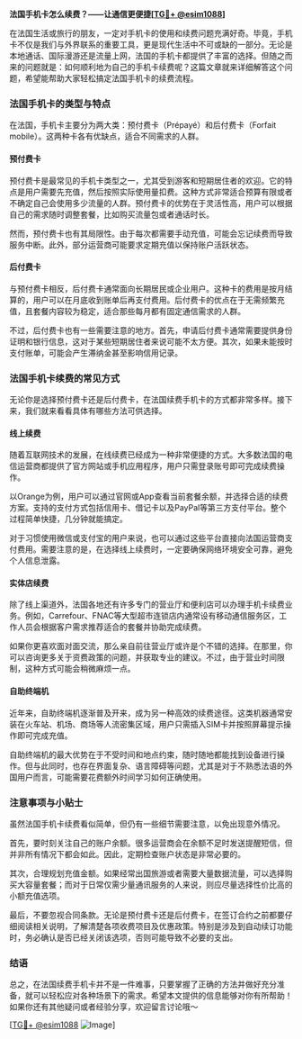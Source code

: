 **法国手机卡怎么续费？——让通信更便捷[[TG💪+ @esim1088](https://t.me/s/esim1088)]**

在法国生活或旅行的朋友，一定对手机卡的使用和续费问题充满好奇。毕竟，手机卡不仅是我们与外界联系的重要工具，更是现代生活中不可或缺的一部分。无论是本地通话、国际漫游还是流量上网，法国的手机卡都提供了丰富的选择。但随之而来的问题就是：如何顺利地为自己的手机卡续费呢？这篇文章就来详细解答这个问题，希望能帮助大家轻松搞定法国手机卡的续费流程。

### 法国手机卡的类型与特点

在法国，手机卡主要分为两大类：预付费卡（Prépayé）和后付费卡（Forfait mobile）。这两种卡各有优缺点，适合不同需求的人群。

#### 预付费卡

预付费卡是最常见的手机卡类型之一，尤其受到游客和短期居住者的欢迎。它的特点是用户需要先充值，然后按照实际使用量扣费。这种方式非常适合预算有限或者不确定自己会使用多少流量的人群。预付费卡的优势在于灵活性高，用户可以根据自己的需求随时调整套餐，比如购买流量包或者通话时长。

然而，预付费卡也有其局限性。由于每次都需要手动充值，可能会忘记续费而导致服务中断。此外，部分运营商可能要求定期充值以保持账户活跃状态。

#### 后付费卡

与预付费卡相反，后付费卡通常面向长期居民或企业用户。这种卡的费用是按月结算的，用户可以在月底收到账单后再支付费用。后付费卡的优点在于无需频繁充值，且套餐内容较为稳定，适合那些每月都有固定通信需求的人群。

不过，后付费卡也有一些需要注意的地方。首先，申请后付费卡通常需要提供身份证明和银行信息，这对于某些短期居住者来说可能不太方便。其次，如果未能按时支付账单，可能会产生滞纳金甚至影响信用记录。

### 法国手机卡续费的常见方式

无论你是选择预付费卡还是后付费卡，在法国续费手机卡的方式都非常多样。接下来，我们就来看看具体有哪些方法可供选择。

#### 线上续费

随着互联网技术的发展，在线续费已经成为一种非常便捷的方式。大多数法国的电信运营商都提供了官方网站或手机应用程序，用户只需登录账号即可完成续费操作。

以Orange为例，用户可以通过官网或App查看当前套餐余额，并选择合适的续费方案。支持的支付方式包括信用卡、借记卡以及PayPal等第三方支付平台。整个过程简单快捷，几分钟就能搞定。

对于习惯使用微信或支付宝的用户来说，也可以通过这些平台直接向法国运营商支付费用。需要注意的是，在选择线上续费时，一定要确保网络环境安全可靠，避免个人信息泄露。

#### 实体店续费

除了线上渠道外，法国各地还有许多专门的营业厅和便利店可以办理手机卡续费业务。例如，Carrefour、FNAC等大型超市连锁店内通常设有移动通信服务区，工作人员会根据客户需求推荐适合的套餐并协助完成续费。

如果你更喜欢面对面交流，那么亲自前往营业厅或许是个不错的选择。在那里，你可以咨询更多关于资费政策的问题，并获取专业的建议。不过，由于营业时间限制，这种方式可能会稍微麻烦一点。

#### 自助终端机

近年来，自助终端机逐渐普及开来，成为另一种高效的续费途径。这类机器通常安装在火车站、机场、商场等人流密集区域，用户只需插入SIM卡并按照屏幕提示操作即可完成充值。

自助终端机的最大优势在于不受时间和地点约束，随时随地都能找到设备进行操作。但与此同时，也存在界面复杂、语言障碍等问题，尤其是对于不熟悉法语的外国用户而言，可能需要花费额外时间学习如何正确使用。

### 注意事项与小贴士

虽然法国手机卡续费看似简单，但仍有一些细节需要注意，以免出现意外情况。

首先，要时刻关注自己的账户余额。很多运营商会在余额不足时发送提醒短信，但并非所有情况下都会如此。因此，定期检查账户状态是非常必要的。

其次，合理规划充值金额。如果经常出国旅游或者需要大量数据流量，可以选择购买大容量套餐；而对于日常仅需少量通讯服务的人来说，则应尽量选择性价比高的小额充值选项。

最后，不要忽视合同条款。无论是预付费卡还是后付费卡，在签订合约之前都要仔细阅读相关说明，了解清楚各项收费项目及优惠政策。特别是涉及到自动续订功能时，务必确认是否已经关闭该选项，否则可能导致不必要的支出。

### 结语

总之，在法国续费手机卡并不是一件难事，只要掌握了正确的方法并做好充分准备，就可以轻松应对各种场景下的需求。希望本文提供的信息能够对你有所帮助！如果你还有其他疑问或者经验分享，欢迎留言讨论哦～

[[TG💪+ @esim1088](https://t.me/s/esim1088) ![Image](https://i.postimg.cc/4NQfJmqS/Snipaste-2025-05-13-00-14-12.png)]